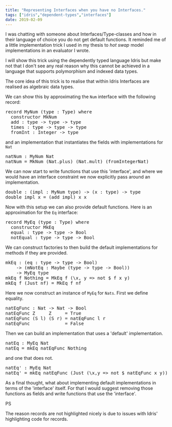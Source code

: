 ```yaml
---
title: "Representing Interfaces when you have no Interfaces."
tags: ["idris","dependent-types","interfaces"]
date: 2019-02-09
---
```


I was chatting with someone about Interfaces/Type-classes and how in their language of choice you do not get default functions.
It reminded me of a little implementation trick I used in my thesis to *hot swap* model implementations in an evaluator I wrote.

I will show this trick using the dependently typed language Idris but make not that I don't see any real reason why this cannot be achieved in a language that supports polymorphism and indexed data types.

The core idea of this trick is to realise that within Idris Interfaces are realised as algebraic data types.

We can show this by approximating the `Num` interface with the following record:

<pre>
record MyNum (type : Type) where
  constructor MkNum
  add : type -> type -> type
  times : type -> type -> type
  fromInt : Integer -> type
</pre>

and an implementation that instantiates the fields with implementations for `Nat`

<pre>
<span class="idris-function" title="
MyNum Nat">natNum</span><!-- closing Name Function "" "MyNum Nat"--> : <span class="idris-type" title="
Type -> Type">MyNum</span><!-- closing Name TypeConstructor "" "Type -> Type"--> <span class="idris-type" title="Natural numbers: unbounded, unsigned integers
which can be pattern matched.
Type">Nat</span><!-- closing Name TypeConstructor "Natural numbers: unbounded, unsigned integers\nwhich can be pattern matched." "Type"-->
<span class="idris-function" title="
MyNum Nat">natNum</span><!-- closing Name Function "" "MyNum Nat"--> = <span class="idris-data" title="
(type -> type -> type) ->
(type -> type -> type) ->
(Integer -> type) -> MyNum type">MkNum</span><!-- closing Name Constructor "" "(type -> type -> type) ->\n(type -> type -> type) ->\n(Integer -> type) -> MyNum type"--> (<span class="idris-function" title="Add two natural numbers.
Nat -> Nat -> Nat">Nat.plus</span><!-- closing Name Function "Add two natural numbers." "Nat -> Nat -> Nat"-->) (<span class="idris-function" title="Multiply natural numbers
Nat -> Nat -> Nat">Nat.mult</span><!-- closing Name Function "Multiply natural numbers" "Nat -> Nat -> Nat"-->) (<span class="idris-function" title="Convert an Integer to a Nat, mapping negative
numbers to 0
Integer -> Nat">fromIntegerNat</span><!-- closing Name Function "Convert an Integer to a Nat, mapping negative\nnumbers to 0" "Integer -> Nat"-->)
</pre>

We can now start to write functions that use this 'interface', and where we would have an interface constraint we now explicitly pass around an implementation.

<pre>
<span class="idris-function" title="
MyNum type -> type -> type">double</span><!-- closing Name Function "" "MyNum type -> type -> type"--> : (<span class="idris-bound">impl</span><!-- closing Bound False--> : <span class="idris-type" title="
Type -> Type">MyNum</span><!-- closing Name TypeConstructor "" "Type -> Type"--> <span class="idris-bound">type</span><!-- closing Bound False-->) -&gt; (<span class="idris-bound">x</span><!-- closing Bound False--> : <span class="idris-bound">type</span><!-- closing Bound False-->) -&gt; <span class="idris-bound">type</span><!-- closing Bound False-->
<span class="idris-function" title="
MyNum type -> type -> type">double</span><!-- closing Name Function "" "MyNum type -> type -> type"--> <span class="idris-bound">impl</span><!-- closing Bound False--> <span class="idris-bound">x</span><!-- closing Bound False--> = (<span class="idris-function" title="
MyNum type -> type -> type -> type">add</span><!-- closing Name Function "" "MyNum type -> type -> type -> type"--> <span class="idris-bound">impl</span><!-- closing Bound False-->) <span class="idris-bound">x</span><!-- closing Bound False--> <span class="idris-bound">x</span><!-- closing Bound False-->
</pre>

Now with this setup we can also provide default functions.
Here is an approximation for the `Eq` interface:

<pre>
record MyEq (type : Type) where
  constructor MkEq
  equal : type -> type -> Bool
  notEqual : type -> type -> Bool
</pre>

We can construct factories to then build the default implementations for methods if they are provided.

<pre>
<span class="idris-function" title="
(type -> type -> Bool) ->
Maybe (type -> type -> Bool) -> MyEq type">mkEq</span><!-- closing Name Function "" "(type -> type -> Bool) ->\nMaybe (type -> type -> Bool) -> MyEq type"--> : (<span class="idris-bound">eq</span><!-- closing Bound False--> : <span class="idris-bound">type</span><!-- closing Bound False--> -&gt; <span class="idris-bound">type</span><!-- closing Bound False--> -&gt; <span class="idris-type" title="Boolean Data Type
Type">Bool</span><!-- closing Name TypeConstructor "Boolean Data Type" "Type"-->)
    -&gt; (<span class="idris-bound">mNotEq</span><!-- closing Bound False--> : <span class="idris-type" title="An optional value. This can be used to represent
the possibility of failure, where a function may
return a value, or not.
Type -> Type">Maybe</span><!-- closing Name TypeConstructor "An optional value. This can be used to represent\nthe possibility of failure, where a function may\nreturn a value, or not." "Type -> Type"--> (<span class="idris-bound">type</span><!-- closing Bound False--> -&gt; <span class="idris-bound">type</span><!-- closing Bound False--> -&gt; <span class="idris-type" title="Boolean Data Type
Type">Bool</span><!-- closing Name TypeConstructor "Boolean Data Type" "Type"-->))
    -&gt; <span class="idris-type" title="
Type -> Type">MyEq</span><!-- closing Name TypeConstructor "" "Type -> Type"--> <span class="idris-bound">type</span><!-- closing Bound False-->
<span class="idris-function" title="
(type -> type -> Bool) ->
Maybe (type -> type -> Bool) -> MyEq type">mkEq</span><!-- closing Name Function "" "(type -> type -> Bool) ->\nMaybe (type -> type -> Bool) -> MyEq type"--> <span class="idris-bound">f</span><!-- closing Bound False--> <span class="idris-data" title="No value stored
Maybe a">Nothing</span><!-- closing Name Constructor "No value stored" "Maybe a"--> = <span class="idris-data" title="
(type -> type -> Bool) ->
(type -> type -> Bool) -> MyEq type">MkEq</span><!-- closing Name Constructor "" "(type -> type -> Bool) ->\n(type -> type -> Bool) -> MyEq type"--> <span class="idris-bound">f</span><!-- closing Bound False--> (\<span class="idris-bound">x</span><!-- closing Bound False-->, <span class="idris-bound">y</span><!-- closing Bound False--> =&gt; <span class="idris-function" title="Boolean NOT
Bool -> Bool">not</span><!-- closing Name Function "Boolean NOT" "Bool -> Bool"--> $ <span class="idris-bound">f</span><!-- closing Bound False--> <span class="idris-bound">x</span><!-- closing Bound False--> <span class="idris-bound">y</span><!-- closing Bound False-->)
<span class="idris-function" title="
(type -> type -> Bool) ->
Maybe (type -> type -> Bool) -> MyEq type">mkEq</span><!-- closing Name Function "" "(type -> type -> Bool) ->\nMaybe (type -> type -> Bool) -> MyEq type"--> <span class="idris-bound">f</span><!-- closing Bound False--> (<span class="idris-data" title="A value of type a is stored
a -> Maybe a">Just</span><!-- closing Name Constructor "A value of type a is stored" "a -> Maybe a"--> <span class="idris-bound">nf</span><!-- closing Bound False-->) = <span class="idris-data" title="
(type -> type -> Bool) ->
(type -> type -> Bool) -> MyEq type">MkEq</span><!-- closing Name Constructor "" "(type -> type -> Bool) ->\n(type -> type -> Bool) -> MyEq type"--> <span class="idris-bound">f</span><!-- closing Bound False--> <span class="idris-bound">nf</span><!-- closing Bound False-->
</pre>

Here we now construct an instance of `MyEq` for `Nats`.
First we define equality.

<pre>
<span class="idris-function" title="
Nat -> Nat -> Bool">natEqFunc</span><!-- closing Name Function "" "Nat -> Nat -> Bool"--> : <span class="idris-type" title="Natural numbers: unbounded, unsigned integers
which can be pattern matched.
Type">Nat</span><!-- closing Name TypeConstructor "Natural numbers: unbounded, unsigned integers\nwhich can be pattern matched." "Type"--> -&gt; <span class="idris-type" title="Natural numbers: unbounded, unsigned integers
which can be pattern matched.
Type">Nat</span><!-- closing Name TypeConstructor "Natural numbers: unbounded, unsigned integers\nwhich can be pattern matched." "Type"--> -&gt; <span class="idris-type" title="Boolean Data Type
Type">Bool</span><!-- closing Name TypeConstructor "Boolean Data Type" "Type"-->
<span class="idris-function" title="
Nat -> Nat -> Bool">natEqFunc</span><!-- closing Name Function "" "Nat -> Nat -> Bool"--> <span class="idris-data" title="Zero
Nat">Z</span><!-- closing Name Constructor "Zero" "Nat"-->     <span class="idris-data" title="Zero
Nat">Z</span><!-- closing Name Constructor "Zero" "Nat"-->     = <span class="idris-data" title="
Bool">True</span><!-- closing Name Constructor "" "Bool"-->
<span class="idris-function" title="
Nat -> Nat -> Bool">natEqFunc</span><!-- closing Name Function "" "Nat -> Nat -> Bool"--> (<span class="idris-data" title="Successor
Nat -> Nat">S</span><!-- closing Name Constructor "Successor" "Nat -> Nat"--> <span class="idris-bound">l</span><!-- closing Bound False-->) (<span class="idris-data" title="Successor
Nat -> Nat">S</span><!-- closing Name Constructor "Successor" "Nat -> Nat"--> <span class="idris-bound">r</span><!-- closing Bound False-->) = <span class="idris-function" title="
Nat -> Nat -> Bool">natEqFunc</span><!-- closing Name Function "" "Nat -> Nat -> Bool"--> <span class="idris-bound">l</span><!-- closing Bound False--> <span class="idris-bound">r</span><!-- closing Bound False-->
<span class="idris-function" title="
Nat -> Nat -> Bool">natEqFunc</span><!-- closing Name Function "" "Nat -> Nat -> Bool"--> _     _     = <span class="idris-data" title="
Bool">False</span><!-- closing Name Constructor "" "Bool"-->
</pre>

Then we can build an implementation that uses a 'default' implementation.

<pre>
<span class="idris-function" title="
MyEq Nat">natEq</span><!-- closing Name Function "" "MyEq Nat"--> : <span class="idris-type" title="
Type -> Type">MyEq</span><!-- closing Name TypeConstructor "" "Type -> Type"--> <span class="idris-type" title="Natural numbers: unbounded, unsigned integers
which can be pattern matched.
Type">Nat</span><!-- closing Name TypeConstructor "Natural numbers: unbounded, unsigned integers\nwhich can be pattern matched." "Type"-->
<span class="idris-function" title="
MyEq Nat">natEq</span><!-- closing Name Function "" "MyEq Nat"--> = <span class="idris-function" title="
(type -> type -> Bool) ->
Maybe (type -> type -> Bool) -> MyEq type">mkEq</span><!-- closing Name Function "" "(type -> type -> Bool) ->\nMaybe (type -> type -> Bool) -> MyEq type"--> <span class="idris-function" title="
Nat -> Nat -> Bool">natEqFunc</span><!-- closing Name Function "" "Nat -> Nat -> Bool"--> <span class="idris-data" title="No value stored
Maybe a">Nothing</span><!-- closing Name Constructor "No value stored" "Maybe a"-->
</pre>

and one that does not.

<pre>
<span class="idris-function" title="
MyEq Nat">natEq'</span><!-- closing Name Function "" "MyEq Nat"--> : <span class="idris-type" title="
Type -> Type">MyEq</span><!-- closing Name TypeConstructor "" "Type -> Type"--> <span class="idris-type" title="Natural numbers: unbounded, unsigned integers
which can be pattern matched.
Type">Nat</span><!-- closing Name TypeConstructor "Natural numbers: unbounded, unsigned integers\nwhich can be pattern matched." "Type"-->
<span class="idris-function" title="
MyEq Nat">natEq'</span><!-- closing Name Function "" "MyEq Nat"--> = <span class="idris-function" title="
(type -> type -> Bool) ->
Maybe (type -> type -> Bool) -> MyEq type">mkEq</span><!-- closing Name Function "" "(type -> type -> Bool) ->\nMaybe (type -> type -> Bool) -> MyEq type"--> <span class="idris-function" title="
Nat -> Nat -> Bool">natEqFunc</span><!-- closing Name Function "" "Nat -> Nat -> Bool"--> (<span class="idris-data" title="A value of type a is stored
a -> Maybe a">Just</span><!-- closing Name Constructor "A value of type a is stored" "a -> Maybe a"--> (\<span class="idris-bound">x</span><!-- closing Bound False-->,<span class="idris-bound">y</span><!-- closing Bound False--> =&gt; <span class="idris-function" title="Boolean NOT
Bool -> Bool">not</span><!-- closing Name Function "Boolean NOT" "Bool -> Bool"--> $ <span class="idris-function" title="
Nat -> Nat -> Bool">natEqFunc</span><!-- closing Name Function "" "Nat -> Nat -> Bool"--> <span class="idris-bound">x</span><!-- closing Bound False--> <span class="idris-bound">y</span><!-- closing Bound False-->))
</pre>

As a final thought, what about implementing default implementations in terms of the 'interface' itself.
For that I would suggest removing those functions as fields and write functions that use the 'interface'.

PS

The reason records are not highlighted nicely is due to issues with Idris' highlighting code for records.
